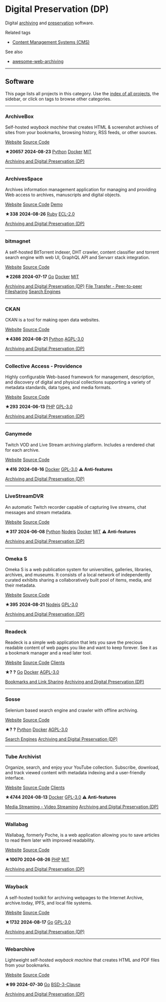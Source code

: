 # Digital Preservation (DP)

Digital [archiving](https://en.wikipedia.org/wiki/Archival_science) and [preservation](https://en.wikipedia.org/wiki/Digital_preservation) software.

Related tags

* [Content Management Systems (CMS)](https://awesome-selfhosted.net/tags/content-management-systems-cms.html)

See also

* [awesome-web-archiving](https://github.com/iipc/awesome-web-archiving)

---

## Software

This page lists all projects in this category. Use the [index of all projects](https://awesome-selfhosted.net/index.html), the sidebar, or click on  tags to browse other categories.

---

### ArchiveBox

Self-hosted *wayback machine* that creates HTML & screenshot archives of sites from your bookmarks, browsing history, RSS feeds, or other sources.

[ Website](https://archivebox.io/) [ Source Code](https://github.com/ArchiveBox/ArchiveBox)

**★20657**  **2024-08-23** [ Python](https://awesome-selfhosted.net/platforms/python.html) [ Docker](https://awesome-selfhosted.net/platforms/docker.html) [ MIT](https://awesome-selfhosted.net/index.html#list-of-licenses)

[ Archiving and Digital Preservation (DP)](https://awesome-selfhosted.net/tags/archiving-and-digital-preservation-dp.html)

---

### ArchivesSpace

Archives information management application for managing and providing Web access to archives, manuscripts and digital objects.

[ Website](https://archivesspace.org/) [ Source Code](https://github.com/archivesspace/archivesspace) [ Demo](https://archivesspace.org/application/sandbox)

**★338**  **2024-08-26** [ Ruby](https://awesome-selfhosted.net/platforms/ruby.html) [ ECL-2.0](https://awesome-selfhosted.net/index.html#list-of-licenses)

[ Archiving and Digital Preservation (DP)](https://awesome-selfhosted.net/tags/archiving-and-digital-preservation-dp.html)

---

### bitmagnet

A self-hosted BitTorrent indexer, DHT crawler, content classifier and torrent search engine with web UI, GraphQL API and Servarr stack integration.

[ Website](https://bitmagnet.io/) [ Source Code](https://github.com/bitmagnet-io/bitmagnet)

**★2268**  **2024-07-17** [ Go](https://awesome-selfhosted.net/platforms/go.html) [ Docker](https://awesome-selfhosted.net/platforms/docker.html) [ MIT](https://awesome-selfhosted.net/index.html#list-of-licenses)

[ Archiving and Digital Preservation (DP)](https://awesome-selfhosted.net/tags/archiving-and-digital-preservation-dp.html) [ File Transfer - Peer-to-peer Filesharing](https://awesome-selfhosted.net/tags/file-transfer---peer-to-peer-filesharing.html) [ Search Engines](https://awesome-selfhosted.net/tags/search-engines.html)

---

### CKAN

CKAN is a tool for making open data websites.

[ Website](https://ckan.org/) [ Source Code](https://github.com/ckan/ckan)

**★4386**  **2024-08-21** [ Python](https://awesome-selfhosted.net/platforms/python.html) [ AGPL-3.0](https://awesome-selfhosted.net/index.html#list-of-licenses)

[ Archiving and Digital Preservation (DP)](https://awesome-selfhosted.net/tags/archiving-and-digital-preservation-dp.html)

---

### Collective Access - Providence

Highly configurable Web-based framework for management, description, and discovery of digital and physical collections supporting a variety of metadata standards, data types, and media formats.

[ Website](https://collectiveaccess.org/) [ Source Code](https://github.com/collectiveaccess/providence)

**★293**  **2024-06-13** [ PHP](https://awesome-selfhosted.net/platforms/php.html) [ GPL-3.0](https://awesome-selfhosted.net/index.html#list-of-licenses)

[ Archiving and Digital Preservation (DP)](https://awesome-selfhosted.net/tags/archiving-and-digital-preservation-dp.html)

---

### Ganymede

Twitch VOD and Live Stream archiving platform. Includes a rendered chat for each archive.

[ Website](https://github.com/Zibbp/ganymede) [ Source Code](https://github.com/Zibbp/ganymede)

**★416**  **2024-08-16** [ Docker](https://awesome-selfhosted.net/platforms/docker.html) [ GPL-3.0](https://awesome-selfhosted.net/index.html#list-of-licenses) **⚠ Anti-features**

[ Archiving and Digital Preservation (DP)](https://awesome-selfhosted.net/tags/archiving-and-digital-preservation-dp.html)

---

### LiveStreamDVR

An automatic Twitch recorder capable of capturing live streams, chat messages and stream metadata.

[ Website](https://github.com/MrBrax/LiveStreamDVR) [ Source Code](https://github.com/MrBrax/LiveStreamDVR)

**★317**  **2024-06-08** [ Python](https://awesome-selfhosted.net/platforms/python.html) [ Nodejs](https://awesome-selfhosted.net/platforms/nodejs.html) [ Docker](https://awesome-selfhosted.net/platforms/docker.html) [ MIT](https://awesome-selfhosted.net/index.html#list-of-licenses) **⚠ Anti-features**

[ Archiving and Digital Preservation (DP)](https://awesome-selfhosted.net/tags/archiving-and-digital-preservation-dp.html)

---

### Omeka S

Omeka S is a web publication system for universities, galleries, libraries, archives, and museums. It consists of a local network of independently curated exhibits sharing a collaboratively built pool of items, media, and their metadata.

[ Website](https://omeka.org/s/) [ Source Code](https://github.com/omeka/omeka-s)

**★395**  **2024-08-21** [ Nodejs](https://awesome-selfhosted.net/platforms/nodejs.html) [ GPL-3.0](https://awesome-selfhosted.net/index.html#list-of-licenses)

[ Archiving and Digital Preservation (DP)](https://awesome-selfhosted.net/tags/archiving-and-digital-preservation-dp.html)

---

### Readeck

Readeck is a simple web application that lets you save the precious readable content of web pages you like and want to keep forever. See it as a bookmark manager and a read later tool.

[ Website](https://readeck.org/en/) [ Source Code](https://codeberg.org/readeck/readeck) [ Clients](https://codeberg.org/readeck/browser-extension)

**★?**  **?** [ Go](https://awesome-selfhosted.net/platforms/go.html) [ Docker](https://awesome-selfhosted.net/platforms/docker.html) [ AGPL-3.0](https://awesome-selfhosted.net/index.html#list-of-licenses)

[ Bookmarks and Link Sharing](https://awesome-selfhosted.net/tags/bookmarks-and-link-sharing.html) [ Archiving and Digital Preservation (DP)](https://awesome-selfhosted.net/tags/archiving-and-digital-preservation-dp.html)

---

### Sosse

Selenium based search engine and crawler with offline archiving.

[ Website](https://sosse.readthedocs.io/en/stable/) [ Source Code](https://gitlab.com/biolds1/sosse)

**★?**  **?** [ Python](https://awesome-selfhosted.net/platforms/python.html) [ Docker](https://awesome-selfhosted.net/platforms/docker.html) [ AGPL-3.0](https://awesome-selfhosted.net/index.html#list-of-licenses)

[ Search Engines](https://awesome-selfhosted.net/tags/search-engines.html) [ Archiving and Digital Preservation (DP)](https://awesome-selfhosted.net/tags/archiving-and-digital-preservation-dp.html)

---

### Tube Archivist

Organize, search, and enjoy your YouTube collection. Subscribe, download, and track viewed content with metadata indexing and a user-friendly interface.

[ Website](https://tubearchivist.com/) [ Source Code](https://github.com/tubearchivist/tubearchivist) [ Clients](https://docs.tubearchivist.com/faq/#how-do-i-import-my-videos-to-emby-plex-jellyfin-kodi)

**★4744**  **2024-08-13** [ Docker](https://awesome-selfhosted.net/platforms/docker.html) [ GPL-3.0](https://awesome-selfhosted.net/index.html#list-of-licenses) **⚠ Anti-features**

[ Media Streaming - Video Streaming](https://awesome-selfhosted.net/tags/media-streaming---video-streaming.html) [ Archiving and Digital Preservation (DP)](https://awesome-selfhosted.net/tags/archiving-and-digital-preservation-dp.html)

---

### Wallabag

Wallabag, formerly Poche, is a web application allowing you to save articles to read them later with improved readability.

[ Website](https://www.wallabag.org/) [ Source Code](https://github.com/wallabag/wallabag)

**★10070**  **2024-08-26** [ PHP](https://awesome-selfhosted.net/platforms/php.html) [ MIT](https://awesome-selfhosted.net/index.html#list-of-licenses)

[ Archiving and Digital Preservation (DP)](https://awesome-selfhosted.net/tags/archiving-and-digital-preservation-dp.html)

---

### Wayback

A self-hosted toolkit for archiving webpages to the Internet Archive, archive.today, IPFS, and local file systems.

[ Website](https://github.com/wabarc/wayback) [ Source Code](https://github.com/wabarc/wayback)

**★1732**  **2024-08-17** [ Go](https://awesome-selfhosted.net/platforms/go.html) [ GPL-3.0](https://awesome-selfhosted.net/index.html#list-of-licenses)

[ Archiving and Digital Preservation (DP)](https://awesome-selfhosted.net/tags/archiving-and-digital-preservation-dp.html)

---

### Webarchive

Lightweight self-hosted *wayback machine* that creates HTML and PDF files from your bookmarks.

[ Website](https://github.com/derfenix/webarchive) [ Source Code](https://github.com/derfenix/webarchive)

**★99**  **2024-07-30** [ Go](https://awesome-selfhosted.net/platforms/go.html) [ BSD-3-Clause](https://awesome-selfhosted.net/index.html#list-of-licenses)

[ Archiving and Digital Preservation (DP)](https://awesome-selfhosted.net/tags/archiving-and-digital-preservation-dp.html)
